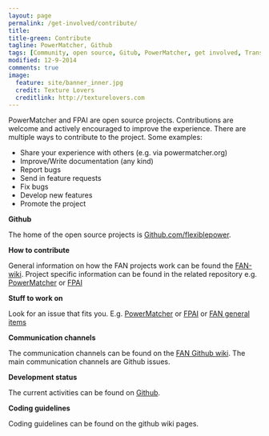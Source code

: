 ```yaml
---
layout: page
permalink: /get-involved/contribute/
title: 
title-green: Contribute
tagline: PowerMatcher, Github
tags: [Community, open source, Gitub, PowerMatcher, get involved, Transactive Energy]
modified: 12-9-2014
comments: true
image:
  feature: site/banner_inner.jpg
  credit: Texture Lovers
  creditlink: http://texturelovers.com
---
```


PowerMatcher and FPAI are open source projects. Contributions are welcome and actively encouraged to improve the experience.
There are multiple ways to contribute to the project. Some examples: 

* Share your experience with others (e.g. via powermatcher.org)
* Improve/Write documentation (any kind)
* Report bugs
* Send in feature requests
* Fix bugs
* Develop new features
* Promote the project

**Github**

The home of the open source projects is [Github.com/flexiblepower](https://github.com/flexiblepower).

**How to contribute**

General information on how the FAN projects work can be found the [FAN-wiki](https://github.com/flexiblepower/FAN-wiki/wiki). Project specific information can be found in the related repository e.g. [PowerMatcher](https://github.com/flexiblepower/fpai-powermatcher) or [FPAI](https://github.com/flexiblepower/powermatcher)

**Stuff to work on**

Look for an issue that fits you. E.g. [PowerMatcher](https://github.com/flexiblepower/fpai-powermatcher/issues) or [FPAI](https://github.com/flexiblepower/powermatcher/issues) or [FAN general items ](https://github.com/flexiblepower/FAN-wiki/issues)

**Communication channels**

The communication channels can be found on the [FAN Github wiki](https://github.com/flexiblepower/FAN-wiki/wiki/Communication-channels). The main communication channels are Github issues.

**Development status**

The current activities can be found on [Github](https://github.com/orgs/flexiblepower/dashboard).

**Coding guidelines**

Coding guidelines can be found on the github wiki pages.